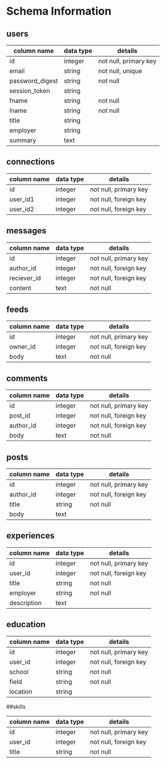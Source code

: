 # Schema Information

## users
column name     | data type | details
----------------|-----------|-----------------------
id              | integer   | not null, primary key
email           | string    | not null, unique
password_digest | string    | not null
session_token   | string    |
fname           | string    | not null
lname           | string    | not null
title           | string    |
employer        | string    |
summary         | text      |

## connections
column name | data type | details
------------|-----------|-----------------------
id          | integer   | not null, primary key
user_id1    | integer   | not null, foreign key
user_id2    | integer   | not null, foreign key

## messages
column name | data type | details
------------|-----------|-----------------------
id          | integer   | not null, primary key
author_id   | integer   | not null, foreign key
reciever_id | integer   | not null, foreign key
content     | text      | not null

## feeds
column name | data type | details
------------|-----------|-----------------------
id          | integer   | not null, primary key
owner_id    | integer   | not null, foreign key
body        | text      | not null

## comments
column name | data type | details
------------|-----------|-----------------------
id          | integer   | not null, primary key
post_id     | integer   | not null, foreign key
author_id   | integer   | not null, foreign key
body        | text      | not null

## posts
column name | data type | details
------------|-----------|-----------------------
id          | integer   | not null, primary key
author_id   | integer   | not null, foreign key
title       | string    | not null
body        | text      |

## experiences

column name | data type | details
------------|-----------|-----------------------
id          | integer   | not null, primary key
user_id     | integer   | not null, foreign key
title       | string    | not null
employer    | string    | not null
description | text      |

## education

column name | data type | details
------------|-----------|-----------------------
id          | integer   | not null, primary key
user_id     | integer   | not null, foreign key
school      | string    | not null
field       | string    | not null
location    | string    |

##skills

column name | data type | details
------------|-----------|-----------------------
id          | integer   | not null, primary key
user_id     | integer   | not null, foreign key
title       | string    | not null
